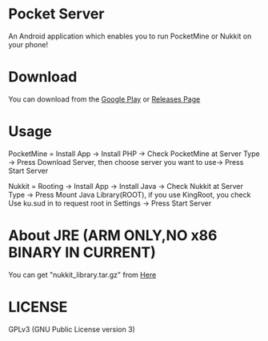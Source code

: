 # Pocket Server
An Android application which enables you to run PocketMine or Nukkit on your phone!

# Download
You can download from the [Google Play](https://play.google.com/store/apps/details?id=net.fengberd.minecraftpe_server) or [Releases Page](https://github.com/fengberd/PocketServer/releases)

# Usage
PocketMine = Install App -> Install PHP -> Check PocketMine at Server Type  -> Press Download Server, then choose server you want to use-> Press Start Server

Nukkit = Rooting -> Install App -> Install Java -> Check Nukkit at Server Type -> Press Mount Java Library(ROOT), if you use KingRoot, you check Use ku.sud in to request root in Settings -> Press Start Server

# About JRE (ARM ONLY,NO x86 BINARY IN CURRENT)
You can get "nukkit_library.tar.gz" from <a href="https://www.dropbox.com/s/c6xnyehgdtwobct/nukkit_library.tar.gz?dl=0">Here</a>

# LICENSE
GPLv3 (GNU Public License version 3)
